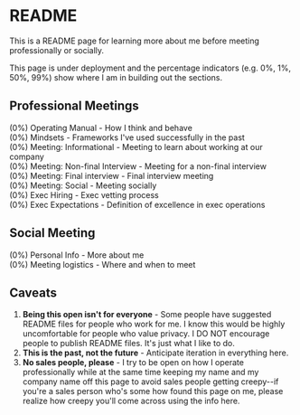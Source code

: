 # README

This is a README page for learning more about me before meeting professionally or socially. 

This page is under deployment and the percentage indicators \(e.g. 0%, 1%, 50%, 99%\) show where I am in building out the sections.

## Professional Meetings 

\(0%\) Operating Manual - How I think and behave  
\(0%\) Mindsets - Frameworks I've used successfully in the past   
\(0%\) Meeting: Informational - Meeting to learn about working at our company   
\(0%\) Meeting: Non-final Interview - Meeting for a non-final interview   
\(0%\) Meeting: Final interview - Final interview meeting   
\(0%\) Meeting: Social - Meeting socially   
\(0%\) Exec Hiring - Exec vetting process   
\(0%\) Exec Expectations - Definition of excellence in exec operations 

## Social Meeting 

\(0%\) Personal Info - More about me   
\(0%\) Meeting logistics - Where and when to meet 

## Caveats

1. **Being this open isn't for everyone** - Some people have suggested README files for people who work for me. I know this would be highly uncomfortable for people who value privacy. I DO NOT encourage people to publish README files. It's just what I like to do. 
2. **This is the past, not the future** - Anticipate iteration in everything here.  
3. **No sales people, please** - I try to be open on how I operate professionally while at the same time keeping my name and my company name off this page to avoid sales people getting creepy--if you're a sales person who's some how found this page on me, please realize how creepy you'll come across using the info here. 



